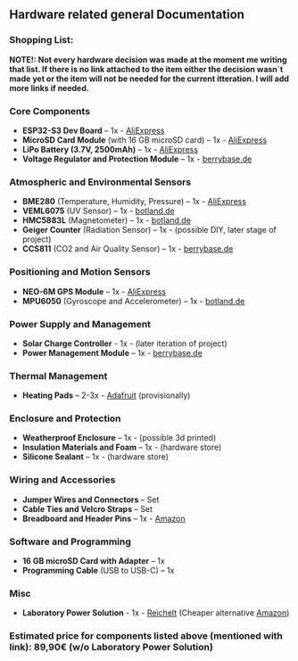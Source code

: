## Hardware related general Documentation

### Shopping List:

**NOTE!: Not every hardware decision was made at the moment me writing that list. If there is no link attached to the item either the decision wasn´t made yet or the item will not be needed for the current itteration. I will add more links if needed.**

### **Core Components**
- **ESP32-S3 Dev Board** – 1x - [AliExpress](https://tinyurl.com/ydwav7vj)
- **MicroSD Card Module** (with 16 GB microSD card) – 1x - [AliExpress](https://tinyurl.com/5bh5mu69)
- **LiPo Battery (3.7V, 2500mAh)** – 1x - [AliExpress](https://tinyurl.com/6c6vwx53)
- **Voltage Regulator and Protection Module** – 1x - [berrybase.de](https://tinyurl.com/mr3f82tz)

### **Atmospheric and Environmental Sensors**
- **BME280** (Temperature, Humidity, Pressure) – 1x - [AliExpress](https://tinyurl.com/5d2355uu)
- **VEML6075** (UV Sensor) – 1x - [botland.de](https://tinyurl.com/3n875zkb)
- **HMC5883L** (Magnetometer) – 1x - [botland.de](https://tinyurl.com/u9dxfzah)
- **Geiger Counter** (Radiation Sensor) – 1x - (possible DIY, later stage of project)
- **CCS811** (CO2 and Air Quality Sensor) – 1x - [berrybase.de](https://tinyurl.com/3nzbmwf9)

### **Positioning and Motion Sensors**
- **NEO-6M GPS Module** – 1x - [AliExpress](https://tinyurl.com/3zjcscx5)
- **MPU6050** (Gyroscope and Accelerometer) – 1x - [botland.de](https://tinyurl.com/5n8y7z2f)

### **Power Supply and Management**
- **Solar Charge Controller** - 1x - (later iteration of project)
- **Power Management Module** – 1x - [berrybase.de](https://tinyurl.com/mtynb765)

### **Thermal Management**
- **Heating Pads** – 2-3x - [Adafruit](https://www.adafruit.com/product/1481) (provisionally)

### **Enclosure and Protection**
- **Weatherproof Enclosure** – 1x - (possible 3d printed)
- **Insulation Materials and Foam** – 1x - (hardware store)
- **Silicone Sealant** – 1x - (hardware store)

### **Wiring and Accessories**
- **Jumper Wires and Connectors** – Set 
- **Cable Ties and Velcro Straps** – Set 
- **Breadboard and Header Pins** – 1x - [Amazon](https://tinyurl.com/yndfab6x)

### **Software and Programming**
- **16 GB microSD Card with Adapter** – 1x 
- **Programming Cable** (USB to USB-C) – 1x 

### **Misc**
- **Laboratory Power Solution** - 1x - [Reichelt](https://tinyurl.com/3tfyv2jr) (Cheaper alternative [Amazon](https://tinyurl.com/mr3e3r4n))


### Estimated price for components listed above (mentioned with link): 89,90€ (w/o Laboratory Power Solution)